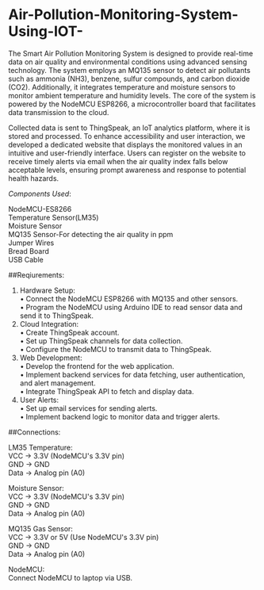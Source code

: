 # Air-Pollution-Monitoring-System-Using-IOT-

The Smart Air Pollution Monitoring System is designed to provide real-time data on air quality and environmental conditions using advanced sensing technology. The system employs an MQ135 sensor to detect air pollutants such as ammonia (NH3), benzene, sulfur compounds, and carbon dioxide (CO2). Additionally, it integrates temperature and moisture sensors to monitor ambient temperature and humidity levels. The core of the system is powered by the NodeMCU ESP8266, a microcontroller board that facilitates data transmission to the cloud.

Collected data is sent to ThingSpeak, an IoT analytics platform, where it is stored and processed. To enhance accessibility and user interaction, we developed a dedicated website that displays the monitored values in an intuitive and user-friendly interface. Users can register on the website to receive timely alerts via email when the air quality index falls below acceptable levels, ensuring prompt awareness and response to potential health hazards.

_Components Used_:

NodeMCU-ES8266<br>
Temperature Sensor(LM35)<br>
Moisture Sensor<br>
MQ135 Sensor-For detecting the air quality in ppm<br>
Jumper Wires<br>
Bread Board<br>
USB Cable<br>


##Reqiurements:

1.	Hardware Setup:<br>
•	Connect the NodeMCU ESP8266 with MQ135 and other sensors.<br>
•	Program the NodeMCU using Arduino IDE to read sensor data and send it to ThingSpeak.<br>
2.	Cloud Integration:<br>
•	Create ThingSpeak account.<br>
•	Set up ThingSpeak channels for data collection.<br>
•	Configure the NodeMCU to transmit data to ThingSpeak.<br>
4.	Web Development:<br>
•	Develop the frontend for the web application.<br>
•	Implement backend services for data fetching, user authentication, and alert management.<br>
•	Integrate ThingSpeak API to fetch and display data.<br>
5.	User Alerts:<br>
•	Set up email services for sending alerts.<br>
•	Implement backend logic to monitor data and trigger alerts.<br>

##Connections:

LM35 Temperature:<br>
VCC -> 3.3V (NodeMCU's 3.3V pin)<br>
GND -> GND<br>
Data -> Analog pin (A0)<br>

Moisture Sensor:<br>
VCC -> 3.3V (NodeMCU's 3.3V pin)<br>
GND -> GND<br>
Data -> Analog pin (A0)<br>

MQ135 Gas Sensor:<br>
VCC -> 3.3V or 5V (Use NodeMCU's 3.3V pin)<br>
GND -> GND<br>
Data -> Analog pin (A0)<br>

NodeMCU:<br>
Connect NodeMCU to laptop via USB.<br>


